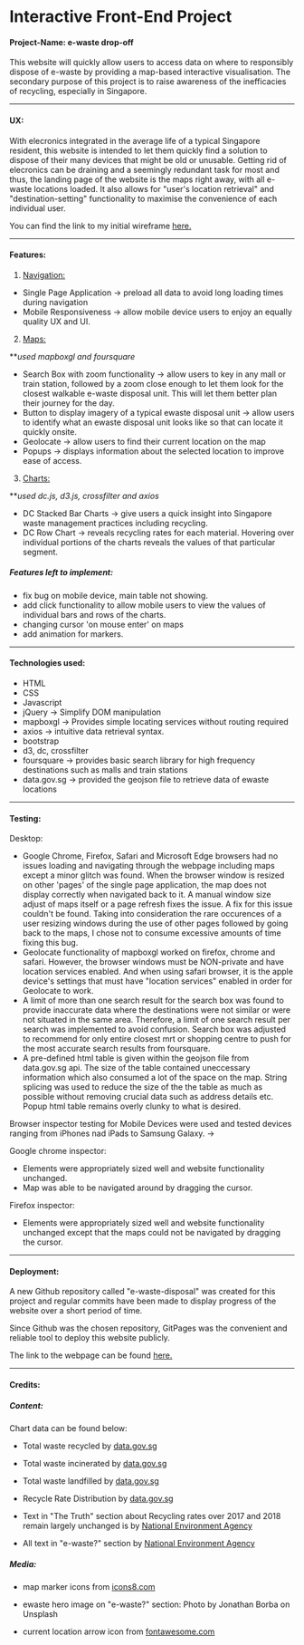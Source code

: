 # Interactive Front-End Project
#### Project-Name: e-waste drop-off
This website will quickly allow users to access data on where to responsibly dispose of e-waste by providing a map-based interactive visualisation. 
The secondary purpose of this project is to raise awareness of the inefficacies of recycling, especially in Singapore. 

<hr>

#### UX:
With elecronics integrated in the average life of a typical Singapore resident, this website is intended to let them quickly find a solution to dispose of their many devices that might be old or unusable. Getting rid of elecronics can be draining and a seemingly redundant task for most and thus, the landing page of the website is the maps right away, with all e-waste locations loaded. It also allows for "user's location retrieval" and "destination-setting" functionality to maximise the convenience of each individual user. 

You can find the link to my initial wireframe [here.](https://github.com/jaymanmt/e-waste-disposal/blob/master/wireframe/Interactive%20Development%20Project.png)

<hr>

#### Features:

1) <u>Navigation:</u>
- Single Page Application &rarr; preload all data to avoid long loading times during navigation
- Mobile Responsiveness &rarr; allow mobile device users to enjoy an equally quality UX and UI.

2) <u>Maps:</u>

***used mapboxgl and foursquare*
- Search Box with zoom functionality &rarr; allow users to key in any mall or train station, followed by a zoom close enough to let them look for the closest walkable e-waste disposal unit. This will let them better plan their journey for the day.
- Button to display imagery of a typical ewaste disposal unit &rarr; allow users to identify what an ewaste disposal unit looks like so that can locate it quickly onsite.
- Geolocate &rarr; allow users to find their current location on the map
- Popups &rarr; displays information about the selected location to improve ease of access. 

3) <u>Charts:</u>

***used dc.js, d3.js, crossfilter and axios*
- DC Stacked Bar Charts &rarr; give users a quick insight into Singapore waste management practices including recycling. 
- DC Row Chart &rarr; reveals recycling rates for each material. Hovering over individual portions of the charts reveals the values of that particular segment.

##### Features left to implement:
- fix bug on mobile device, main table not showing.
- add click functionality to allow mobile users to view the values of individual bars and rows of the charts.
- changing cursor 'on mouse enter' on maps
- add animation for markers.

<hr>

#### Technologies used:
- HTML
- CSS
- Javascript
- jQuery &rarr; Simplify DOM manipulation
- mapboxgl &rarr; Provides simple locating services without routing required
- axios &rarr; intuitive data retrieval syntax. 
- bootstrap
- d3, dc, crossfilter
- foursquare &rarr; provides basic search library for high frequency destinations such as malls and train stations
- data.gov.sg &rarr; provided the geojson file to retrieve data of ewaste locations

<hr>

#### Testing:

Desktop: 
- Google Chrome, Firefox, Safari and Microsoft Edge browsers had no issues loading and navigating through the webpage including maps except a minor glitch was found. When the browser window is resized on other 'pages' of the single page application, the map does not display correctly when navigated back to it. A manual window size adjust of maps itself or a page refresh fixes the issue. A fix for this issue couldn't be found. Taking into consideration the rare occurences of a user resizing windows during the use of other pages followed by going back to the maps, I chose not to consume excessive amounts of time fixing this bug. 
- Geolocate functionality of mapboxgl worked on firefox, chrome and safari. However, the browser windows must be NON-private and have location services enabled. And when using safari browser, it is the apple device's settings that must have "location services" enabled in order for Geolocate to work.
- A limit of more than one search result for the search box was found to provide inaccurate data where the destinations were not similar or were not situated in the same area. Therefore, a limit of one search result per search was implemented to avoid confusion. Search box was adjusted to recommend for only entire closest mrt or shopping centre to push for the most accurate search results from foursquare.
- A pre-defined html table is given within the geojson file from data.gov.sg api. The size of the table contained uneccessary information which also consumed a lot of the space on the map. String splicing was used to reduce the size of the the table as much as possible without removing crucial data such as address details etc. Popup html table remains overly clunky to what is desired. 

Browser inspector testing for Mobile Devices were used and tested devices ranging from iPhones nad iPads to Samsung Galaxy. &rarr; 

Google chrome inspector:
- Elements were appropriately sized well and website functionality unchanged. 
- Map was able to be navigated around by dragging the cursor. 

Firefox inspector: 
- Elements were appropriately sized well and website functionality unchanged except that the maps could not be navigated by dragging the cursor.

<hr>

#### Deployment:

A new Github repository called "e-waste-disposal" was created for this project and regular commits have been made to display progress of the website over a short period of time. 

Since Github was the chosen repository, GitPages was the convenient and reliable tool to deploy this website publicly. 

The link to the webpage can be found [here.](https://jaymanmt.github.io/e-waste-disposal/)

<hr>

#### Credits: 

##### Content:

Chart data can be found below:

- Total waste recycled by [data.gov.sg](https://data.gov.sg/dataset/solid-waste-management-total-waste-recycled)

- Total waste incinerated by [data.gov.sg](https://data.gov.sg/dataset/solid-waste-management-total-waste-incinerated-annual?view_id=882ae208-bd25-4b99-8cc9-a3b7b24d063a&resource_id=e4c8461f-e7de-4fc3-ad25-cf068ae09509)

- Total waste landfilled by [data.gov.sg](https://data.gov.sg/dataset/solid-waste-management-total-waste-landfilled-annual)

- Recycle Rate Distribution by [data.gov.sg](https://data.gov.sg/dataset/resource-conservation-recycling-rate-by-waste-type)

 - Text in "The Truth" section about Recycling rates over 2017 and 2018 remain largely unchanged is by [National Environment Agency](https://www-nea-gov-sg-admin.cwp.sg/docs/default-source/our-services/waste-management/waste-stats---2003---2017e44f4011546a42c2b736db5193758791.pdf)
 - All text in "e-waste?" section by [National Environment Agency](https://www.nea.gov.sg/our-services/waste-management/3r-programmes-and-resources/e-waste-management)

##### Media:
- map marker icons from [icons8.com](https://icons8.com/icons/set/waste)

- ewaste hero image on "e-waste?" section: Photo by Jonathan Borba on Unsplash

- current location arrow icon from [fontawesome.com](https://fontawesome.com/)

